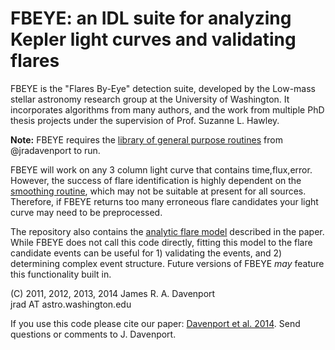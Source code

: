 FBEYE: an IDL suite for analyzing Kepler light curves and validating flares
=====

FBEYE is the "Flares By-Eye" detection suite, developed by the 
Low-mass stellar astronomy research group at the University of 
Washington. It incorporates algorithms from many authors, and 
the work from multiple PhD thesis projects under the supervision 
of Prof. Suzanne L. Hawley. 


**Note:** FBEYE requires the [library of general purpose routines](https://github.com/jradavenport/jradavenport_idl) from @jradavenport to run.

FBEYE will work on any 3 column light curve that contains time,flux,error. However, the success of flare identification is highly dependent on the [smoothing routine](../jradavenport_idl/softserve.pro), which may not be suitable at present for all sources. Therefore, if FBEYE returns too many erroneous flare candidates your light curve may need to be preprocessed.

The repository also contains the [analytic flare model](aflare.pro) described in the paper. While FBEYE does not call this code directly, fitting this model to the flare candidate events can be useful for 1) validating the events, and 2) determining complex event structure. Future versions of FBEYE *may* feature this functionality built in.


(C) 2011, 2012, 2013, 2014 James R. A. Davenport </br>
jrad AT astro.washington.edu

If you use this code please cite our paper: [Davenport et al. 2014](http://arxiv.org/abs/1411.3723). Send questions or comments to J. Davenport.